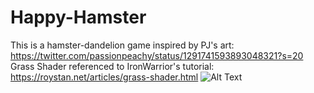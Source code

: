 # Happy-Hamster
This is a hamster-dandelion game inspired by PJ's art: https://twitter.com/passionpeachy/status/1291741593893048321?s=20
Grass Shader referenced to IronWarrior's tutorial: https://roystan.net/articles/grass-shader.html
![Alt Text](https://twitter.com/i/status/1304729248440090630.gif)
